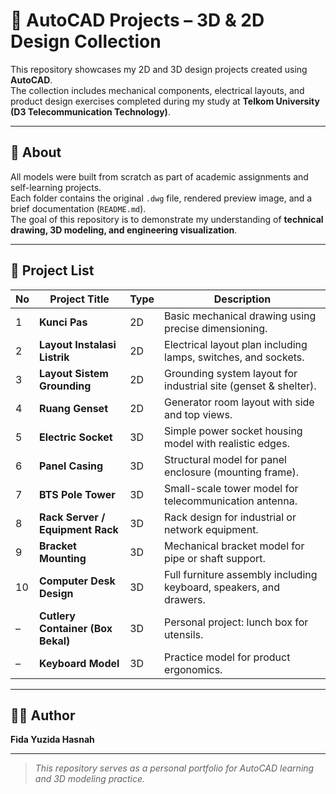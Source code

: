 # 🧱 AutoCAD Projects – 3D & 2D Design Collection

This repository showcases my 2D and 3D design projects created using **AutoCAD**.  
The collection includes mechanical components, electrical layouts, and product design exercises completed during my study at **Telkom University (D3 Telecommunication Technology)**.

---

## 📘 About
All models were built from scratch as part of academic assignments and self-learning projects.  
Each folder contains the original `.dwg` file, rendered preview image, and a brief documentation (`README.md`).  
The goal of this repository is to demonstrate my understanding of **technical drawing, 3D modeling, and engineering visualization**.

---

## 🧩 Project List

| No | Project Title | Type | Description |
|----|----------------|------|-------------|
| 1 | **Kunci Pas** | 2D | Basic mechanical drawing using precise dimensioning. |
| 2 | **Layout Instalasi Listrik** | 2D | Electrical layout plan including lamps, switches, and sockets. |
| 3 | **Layout Sistem Grounding** | 2D | Grounding system layout for industrial site (genset & shelter). |
| 4 | **Ruang Genset** | 2D | Generator room layout with side and top views. |
| 5 | **Electric Socket** | 3D | Simple power socket housing model with realistic edges. |
| 6 | **Panel Casing** | 3D | Structural model for panel enclosure (mounting frame). |
| 7 | **BTS Pole Tower** | 3D | Small-scale tower model for telecommunication antenna. |
| 8 | **Rack Server / Equipment Rack** | 3D | Rack design for industrial or network equipment. |
| 9 | **Bracket Mounting** | 3D | Mechanical bracket model for pipe or shaft support. |
| 10 | **Computer Desk Design** | 3D | Full furniture assembly including keyboard, speakers, and drawers. |
| – | **Cutlery Container (Box Bekal)** | 3D | Personal project: lunch box for utensils. |
| – | **Keyboard Model** | 3D | Practice model for product ergonomics. |

---

## 👩‍💻 Author
**Fida Yuzida Hasnah**  

---

> _This repository serves as a personal portfolio for AutoCAD learning and 3D modeling practice._
